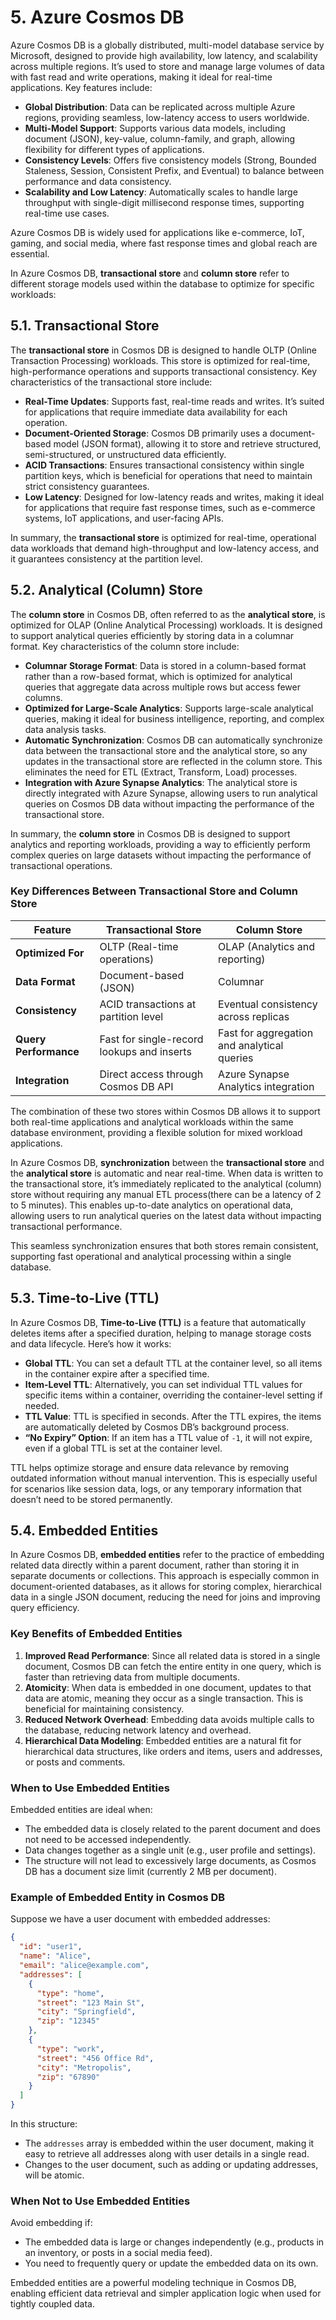 # 5. Azure Cosmos DB

Azure Cosmos DB is a globally distributed, multi-model database service by Microsoft, designed to provide high availability, low latency, and scalability across multiple regions. It’s used to store and manage large volumes of data with fast read and write operations, making it ideal for real-time applications. Key features include:

- **Global Distribution**: Data can be replicated across multiple Azure regions, providing seamless, low-latency access to users worldwide.
- **Multi-Model Support**: Supports various data models, including document (JSON), key-value, column-family, and graph, allowing flexibility for different types of applications.
- **Consistency Levels**: Offers five consistency models (Strong, Bounded Staleness, Session, Consistent Prefix, and Eventual) to balance between performance and data consistency.
- **Scalability and Low Latency**: Automatically scales to handle large throughput with single-digit millisecond response times, supporting real-time use cases.

Azure Cosmos DB is widely used for applications like e-commerce, IoT, gaming, and social media, where fast response times and global reach are essential.

In Azure Cosmos DB, **transactional store** and **column store** refer to different storage models used within the database to optimize for specific workloads:

## 5.1. Transactional Store

The **transactional store** in Cosmos DB is designed to handle OLTP (Online Transaction Processing) workloads. This store is optimized for real-time, high-performance operations and supports transactional consistency. Key characteristics of the transactional store include:

- **Real-Time Updates**: Supports fast, real-time reads and writes. It’s suited for applications that require immediate data availability for each operation.
- **Document-Oriented Storage**: Cosmos DB primarily uses a document-based model (JSON format), allowing it to store and retrieve structured, semi-structured, or unstructured data efficiently.
- **ACID Transactions**: Ensures transactional consistency within single partition keys, which is beneficial for operations that need to maintain strict consistency guarantees.
- **Low Latency**: Designed for low-latency reads and writes, making it ideal for applications that require fast response times, such as e-commerce systems, IoT applications, and user-facing APIs.

In summary, the **transactional store** is optimized for real-time, operational data workloads that demand high-throughput and low-latency access, and it guarantees consistency at the partition level.

## 5.2. Analytical (Column) Store

The **column store** in Cosmos DB, often referred to as the **analytical store**, is optimized for OLAP (Online Analytical Processing) workloads. It is designed to support analytical queries efficiently by storing data in a columnar format. Key characteristics of the column store include:

- **Columnar Storage Format**: Data is stored in a column-based format rather than a row-based format, which is optimized for analytical queries that aggregate data across multiple rows but access fewer columns.
- **Optimized for Large-Scale Analytics**: Supports large-scale analytical queries, making it ideal for business intelligence, reporting, and complex data analysis tasks.
- **Automatic Synchronization**: Cosmos DB can automatically synchronize data between the transactional store and the analytical store, so any updates in the transactional store are reflected in the column store. This eliminates the need for ETL (Extract, Transform, Load) processes.
- **Integration with Azure Synapse Analytics**: The analytical store is directly integrated with Azure Synapse, allowing users to run analytical queries on Cosmos DB data without impacting the performance of the transactional store.

In summary, the **column store** in Cosmos DB is designed to support analytics and reporting workloads, providing a way to efficiently perform complex queries on large datasets without impacting the performance of transactional operations. 

### Key Differences Between Transactional Store and Column Store

| Feature                   | Transactional Store                | Column Store                      |
|---------------------------|------------------------------------|-----------------------------------|
| **Optimized For**         | OLTP (Real-time operations)       | OLAP (Analytics and reporting)    |
| **Data Format**           | Document-based (JSON)             | Columnar                          |
| **Consistency**           | ACID transactions at partition level | Eventual consistency across replicas |
| **Query Performance**     | Fast for single-record lookups and inserts | Fast for aggregation and analytical queries |
| **Integration**           | Direct access through Cosmos DB API | Azure Synapse Analytics integration |

The combination of these two stores within Cosmos DB allows it to support both real-time applications and analytical workloads within the same database environment, providing a flexible solution for mixed workload applications.

In Azure Cosmos DB, **synchronization** between the **transactional store** and the **analytical store** is automatic and near real-time. When data is written to the transactional store, it’s immediately replicated to the analytical (column) store without requiring any manual ETL process(there can be a latency of 2 to 5 minutes). This enables up-to-date analytics on operational data, allowing users to run analytical queries on the latest data without impacting transactional performance. 

This seamless synchronization ensures that both stores remain consistent, supporting fast operational and analytical processing within a single database.

## 5.3. Time-to-Live (TTL)

In Azure Cosmos DB, **Time-to-Live (TTL)** is a feature that automatically deletes items after a specified duration, helping to manage storage costs and data lifecycle. Here’s how it works:

- **Global TTL**: You can set a default TTL at the container level, so all items in the container expire after a specified time.
- **Item-Level TTL**: Alternatively, you can set individual TTL values for specific items within a container, overriding the container-level setting if needed.
- **TTL Value**: TTL is specified in seconds. After the TTL expires, the items are automatically deleted by Cosmos DB’s background process.
- **“No Expiry” Option**: If an item has a TTL value of `-1`, it will not expire, even if a global TTL is set at the container level.

TTL helps optimize storage and ensure data relevance by removing outdated information without manual intervention. This is especially useful for scenarios like session data, logs, or any temporary information that doesn’t need to be stored permanently.

## 5.4. Embedded Entities

In Azure Cosmos DB, **embedded entities** refer to the practice of embedding related data directly within a parent document, rather than storing it in separate documents or collections. This approach is especially common in document-oriented databases, as it allows for storing complex, hierarchical data in a single JSON document, reducing the need for joins and improving query efficiency.

### Key Benefits of Embedded Entities

1. **Improved Read Performance**: Since all related data is stored in a single document, Cosmos DB can fetch the entire entity in one query, which is faster than retrieving data from multiple documents.
2. **Atomicity**: When data is embedded in one document, updates to that data are atomic, meaning they occur as a single transaction. This is beneficial for maintaining consistency.
3. **Reduced Network Overhead**: Embedding data avoids multiple calls to the database, reducing network latency and overhead.
4. **Hierarchical Data Modeling**: Embedded entities are a natural fit for hierarchical data structures, like orders and items, users and addresses, or posts and comments.

### When to Use Embedded Entities

Embedded entities are ideal when:
- The embedded data is closely related to the parent document and does not need to be accessed independently.
- Data changes together as a single unit (e.g., user profile and settings).
- The structure will not lead to excessively large documents, as Cosmos DB has a document size limit (currently 2 MB per document).

### Example of Embedded Entity in Cosmos DB

Suppose we have a user document with embedded addresses:

```json
{
  "id": "user1",
  "name": "Alice",
  "email": "alice@example.com",
  "addresses": [
    {
      "type": "home",
      "street": "123 Main St",
      "city": "Springfield",
      "zip": "12345"
    },
    {
      "type": "work",
      "street": "456 Office Rd",
      "city": "Metropolis",
      "zip": "67890"
    }
  ]
}
```

In this structure:
- The `addresses` array is embedded within the user document, making it easy to retrieve all addresses along with user details in a single read.
- Changes to the user document, such as adding or updating addresses, will be atomic.

### When Not to Use Embedded Entities

Avoid embedding if:
- The embedded data is large or changes independently (e.g., products in an inventory, or posts in a social media feed).
- You need to frequently query or update the embedded data on its own.

Embedded entities are a powerful modeling technique in Cosmos DB, enabling efficient data retrieval and simpler application logic when used for tightly coupled data.